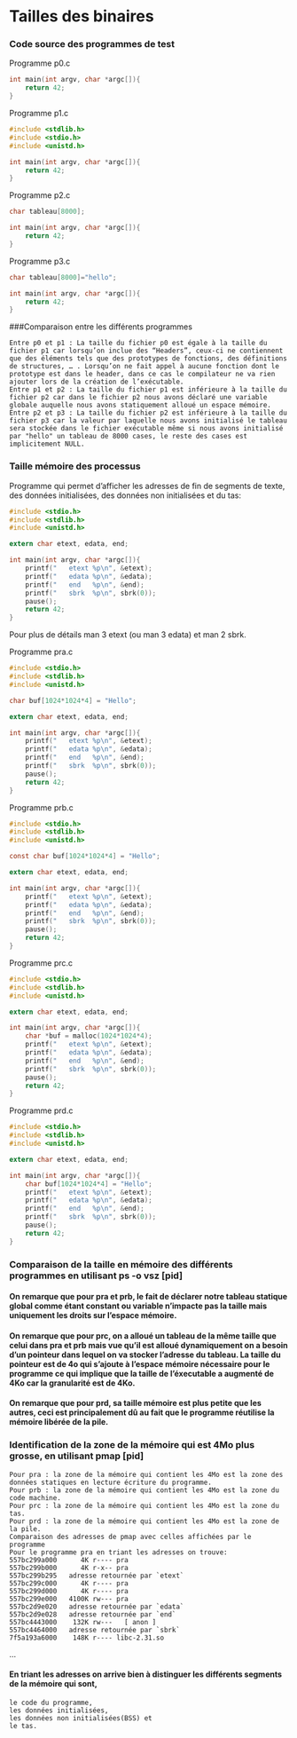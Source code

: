 # Tailles des binaires
### Code source des programmes de test
Programme p0.c
```c
int main(int argv, char *argc[]){
	return 42;
}
```
Programme p1.c
```c
#include <stdlib.h>
#include <stdio.h>
#include <unistd.h>

int main(int argv, char *argc[]){
	return 42;
}
```
Programme p2.c
```c
char tableau[8000];

int main(int argv, char *argc[]){
	return 42;
}
```
Programme p3.c
```c
char tableau[8000]="hello";

int main(int argv, char *argc[]){
	return 42;
}
```
###Comparaison entre les différents programmes
````
Entre p0 et p1 : La taille du fichier p0 est égale à la taille du fichier p1 car lorsqu’on inclue des “Headers”, ceux-ci ne contiennent que des éléments tels que des prototypes de fonctions, des définitions de structures, … . Lorsqu’on ne fait appel à aucune fonction dont le prototype est dans le header, dans ce cas le compilateur ne va rien ajouter lors de la création de l’exécutable.
Entre p1 et p2 : La taille du fichier p1 est inférieure à la taille du fichier p2 car dans le fichier p2 nous avons déclaré une variable globale auquelle nous avons statiquement alloué un espace mémoire.
Entre p2 et p3 : La taille du fichier p2 est inférieure à la taille du fichier p3 car la valeur par laquelle nous avons initialisé le tableau sera stockée dans le fichier exécutable même si nous avons initialisé par "hello" un tableau de 8000 cases, le reste des cases est implicitement NULL.
````
### Taille mémoire des processus
Programme qui permet d’afficher les adresses de fin de segments de texte, des données initialisées, des données non initialisées et du tas:
```c
#include <stdio.h>
#include <stdlib.h>
#include <unistd.h>

extern char etext, edata, end;

int main(int argv, char *argc[]){
	printf("   etext %p\n", &etext);
	printf("   edata %p\n", &edata);
	printf("   end   %p\n", &end);
	printf("   sbrk  %p\n", sbrk(0));
	pause();
	return 42;
}
```
Pour plus de détails man 3 etext (ou man 3 edata) et man 2 sbrk.

Programme pra.c
```c
#include <stdio.h>
#include <stdlib.h>
#include <unistd.h>

char buf[1024*1024*4] = "Hello";

extern char etext, edata, end;

int main(int argv, char *argc[]){
	printf("   etext %p\n", &etext);
	printf("   edata %p\n", &edata);
	printf("   end   %p\n", &end);
	printf("   sbrk  %p\n", sbrk(0));
	pause();
	return 42;
}
```

Programme prb.c
```c
#include <stdio.h>
#include <stdlib.h>
#include <unistd.h>

const char buf[1024*1024*4] = "Hello";

extern char etext, edata, end;

int main(int argv, char *argc[]){
	printf("   etext %p\n", &etext);
	printf("   edata %p\n", &edata);
	printf("   end   %p\n", &end);
	printf("   sbrk  %p\n", sbrk(0));
	pause();
	return 42;
}
```
Programme prc.c
```c
#include <stdio.h>
#include <stdlib.h>
#include <unistd.h>

extern char etext, edata, end;

int main(int argv, char *argc[]){
	char *buf = malloc(1024*1024*4);
	printf("   etext %p\n", &etext);
	printf("   edata %p\n", &edata);
	printf("   end   %p\n", &end);
	printf("   sbrk  %p\n", sbrk(0));
	pause();
	return 42;
}
```
Programme prd.c
```c
#include <stdio.h>
#include <stdlib.h>
#include <unistd.h>

extern char etext, edata, end;

int main(int argv, char *argc[]){
	char buf[1024*1024*4] = "Hello";
	printf("   etext %p\n", &etext);
	printf("   edata %p\n", &edata);
	printf("   end   %p\n", &end);
	printf("   sbrk  %p\n", sbrk(0));
	pause();
	return 42;
}
```
### Comparaison de la taille en mémoire des différents programmes en utilisant ps -o vsz [pid]
#### On remarque que pour pra et prb, le fait de déclarer notre tableau statique global comme étant constant ou variable n’impacte pas la taille mais uniquement les droits sur l’espace mémoire.
#### On remarque que pour prc, on a alloué un tableau de la même taille que celui dans pra et prb mais vue qu’il est alloué dynamiquement on a besoin d’un pointeur dans lequel on va stocker l’adresse du tableau. La taille du pointeur est de 4o qui s’ajoute à l’espace mémoire nécessaire pour le programme ce qui implique que la taille de l’éxecutable a augmenté de 4Ko car la granularité est de 4Ko.
#### On remarque que pour prd, sa taille mémoire est plus petite que les autres, ceci est principalement dû au fait que le programme réutilise la mémoire libérée de la pile.

### Identification de la zone de la mémoire qui est 4Mo plus grosse, en utilisant pmap [pid]
````
Pour pra : la zone de la mémoire qui contient les 4Mo est la zone des données statiques en lecture écriture du programme.
Pour prb : la zone de la mémoire qui contient les 4Mo est la zone du code machine.
Pour prc : la zone de la mémoire qui contient les 4Mo est la zone du tas.
Pour prd : la zone de la mémoire qui contient les 4Mo est la zone de la pile.
Comparaison des adresses de pmap avec celles affichées par le programme
Pour le programme pra en triant les adresses on trouve:
557bc299a000      4K r---- pra
557bc299b000      4K r-x-- pra
557bc299b295   adresse retournée par `etext`
557bc299c000      4K r---- pra
557bc299d000      4K r---- pra
557bc299e000   4100K rw--- pra
557bc2d9e020   adresse retournée par `edata`
557bc2d9e028   adresse retournée par `end`
557bc4443000    132K rw---   [ anon ]
557bc4464000   adresse retournée par `sbrk`
7f5a193a6000    148K r---- libc-2.31.so
````
...
#### En triant les adresses on arrive bien à distinguer les différents segments de la mémoire qui sont,
````
le code du programme,
les données initialisées,
les données non initialisées(BSS) et
le tas.
````
